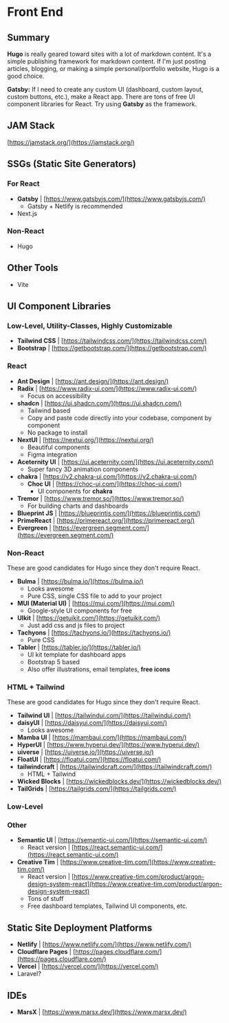 # Front End

## Summary

**Hugo** is really geared toward sites with a lot of markdown content. It's a simple publishing framework for markdown content. If I'm just posting articles, blogging, or making a simple personal/portfolio website, Hugo is a good choice.

**Gatsby:** If I need to create any custom UI (dashboard, custom layout, custom buttons, etc.), make a React app. There are tons of free UI component libraries for React. Try using **Gatsby** as the framework.

## JAM Stack

[https://jamstack.org/](https://jamstack.org/)

## SSGs (Static Site Generators)

### For React

* **Gatsby** | [https://www.gatsbyjs.com/](https://www.gatsbyjs.com/)
  * Gatsby + Netlify is recommended
* Next.js

### Non-React

* Hugo

## Other Tools

* Vite

## UI Component Libraries

### Low-Level, Utility-Classes, Highly Customizable

* **Tailwind CSS** | [https://tailwindcss.com/](https://tailwindcss.com/)
* **Bootstrap** | [https://getbootstrap.com/](https://getbootstrap.com/)

### React

* **Ant Design** | [https://ant.design/](https://ant.design/)
* **Radix** | [https://www.radix-ui.com/](https://www.radix-ui.com/)
  * Focus on accessibility
* **shadcn** | [https://ui.shadcn.com/](https://ui.shadcn.com/)
  * Tailwind based
  * Copy and paste code directly into your codebase, component by component
  * No package to install
* **NextUI** | [https://nextui.org/](https://nextui.org/)
  * Beautiful components
  * Figma integration
* **Aceternity UI** | [https://ui.aceternity.com/](https://ui.aceternity.com/)
  * Super fancy 3D animation components
* **chakra** | [https://v2.chakra-ui.com/](https://v2.chakra-ui.com/)
  * **Choc UI** | [https://choc-ui.com/](https://choc-ui.com/)
    * UI components for **chakra**
* **Tremor** | [https://www.tremor.so/](https://www.tremor.so/)
  * For building charts and dashboards
* **Blueprint JS** | [https://blueprintjs.com/](https://blueprintjs.com/)
* **PrimeReact** | [https://primereact.org/](https://primereact.org/)
* **Evergreen** | [https://evergreen.segment.com/](https://evergreen.segment.com/)

### Non-React

These are good candidates for Hugo since they don't require React.

* **Bulma** | [https://bulma.io/](https://bulma.io/)
  * Looks awesome
  * Pure CSS, single CSS file to add to your project
* **MUI (Material UI)** | [https://mui.com/](https://mui.com/)
  * Google-style UI components for free
* **UIkit** | [https://getuikit.com/](https://getuikit.com/)
  * Just add css and js files to project
* **Tachyons** | [https://tachyons.io/](https://tachyons.io/)
  * Pure CSS
* **Tabler** | [https://tabler.io/](https://tabler.io/)
  * UI kit template for dashboard apps
  * Bootstrap 5 based
  * Also offer illustrations, email templates, **free icons**

### HTML + Tailwind

These are good candidates for Hugo since they don't require React.

* **Tailwind UI** | [https://tailwindui.com/](https://tailwindui.com/)
* **daisyUI** | [https://daisyui.com/](https://daisyui.com/)
  * Looks awesome
* **Mamba UI** | [https://mambaui.com/](https://mambaui.com/)
* **HyperUI** | [https://www.hyperui.dev/](https://www.hyperui.dev/)
* **uiverse** | [https://uiverse.io/](https://uiverse.io/)
* **FloatUI** | [https://floatui.com/](https://floatui.com/)
* **tailwindcraft** | [https://tailwindcraft.com/](https://tailwindcraft.com/)
  * HTML + Tailwind
* **Wicked Blocks** | [https://wickedblocks.dev/](https://wickedblocks.dev/)
* **TailGrids** | [https://tailgrids.com/](https://tailgrids.com/)

### Low-Level

### Other

* **Semantic UI** | [https://semantic-ui.com/](https://semantic-ui.com/)
  * React version | [https://react.semantic-ui.com/](https://react.semantic-ui.com/)
* **Creative Tim** | [https://www.creative-tim.com/](https://www.creative-tim.com/)
  * React version | [https://www.creative-tim.com/product/argon-design-system-react](https://www.creative-tim.com/product/argon-design-system-react)
  * Tons of stuff
  * Free dashboard templates, Tailwind UI components, etc.

## Static Site Deployment Platforms

* **Netlify** | [https://www.netlify.com/](https://www.netlify.com/)
* **Cloudflare Pages** | [https://pages.cloudflare.com/](https://pages.cloudflare.com/)
* **Vercel** | [https://vercel.com/](https://vercel.com/)
* Laravel?

## IDEs

* **MarsX** | [https://www.marsx.dev/](https://www.marsx.dev/)
